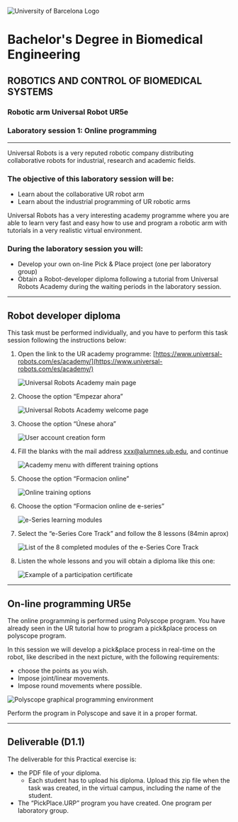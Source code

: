 ![University of Barcelona Logo](././Images/Session1/figure1.png)

# Bachelor's Degree in Biomedical Engineering
## ROBOTICS AND CONTROL OF BIOMEDICAL SYSTEMS
### Robotic arm Universal Robot UR5e
### Laboratory session 1: Online programming

---

Universal Robots is a very reputed robotic company distributing collaborative robots for industrial, research and academic fields.

### The objective of this laboratory session will be:
* Learn about the collaborative UR robot arm
* Learn about the industrial programming of UR robotic arms

Universal Robots has a very interesting academy programme where you are able to learn very fast and easy how to use and program a robotic arm with tutorials in a very realistic virtual environment.

### During the laboratory session you will:
* Develop your own on-line Pick & Place project (one per laboratory group)
* Obtain a Robot-developer diploma following a tutorial from Universal Robots Academy during the waiting periods in the laboratory session.

---

## Robot developer diploma

This task must be performed individually, and you have to perform this task session following the instructions below:

1.  Open the link to the UR academy programme: [https://www.universal-robots.com/es/academy/](https://www.universal-robots.com/es/academy/)

    ![Universal Robots Academy main page](./Images/Session1/figure2.png)

2.  Choose the option “Empezar ahora”

    ![Universal Robots Academy welcome page](./Images/Session1/figure3.png)

3.  Choose the option “Únese ahora”

    ![User account creation form](./Images/Session1/figure4.png)

4.  Fill the blanks with the mail address xxx@alumnes.ub.edu, and continue

    ![Academy menu with different training options](./Images/Session1/figure5.png)

5.  Choose the option “Formacion online”

    ![Online training options](./Images/Session1/figure6.png)

6.  Choose the option “Formacion online de e-series”

    ![e-Series learning modules](./Images/Session1/figure7.png)

7.  Select the “e-Series Core Track” and follow the 8 lessons (84min aprox)

    ![List of the 8 completed modules of the e-Series Core Track](./Images/Session1/figure8.png)

8.  Listen the whole lessons and you will obtain a diploma like this one:

    ![Example of a participation certificate](./Images/Session1/figure9.png)

---

## On-line programming UR5e

The online programming is performed using Polyscope program. You have already seen in the UR tutorial how to program a pick&place process on polyscope program.

In this session we will develop a pick&place process in real-time on the robot, like described in the next picture, with the following requirements:

* choose the points as you wish.
* Impose joint/linear movements.
* Impose round movements where possible.

![Polyscope graphical programming environment](./Images/Session1/figure10.png)

Perform the program in Polyscope and save it in a proper format.

---

## Deliverable (D1.1)

The deliverable for this Practical exercise is:

* the PDF file of your diploma.
    * Each student has to upload his diploma. Upload this zip file when the task was created, in the virtual campus, including the name of the student.
* The “PickPlace.URP” program you have created. One program per laboratory group.